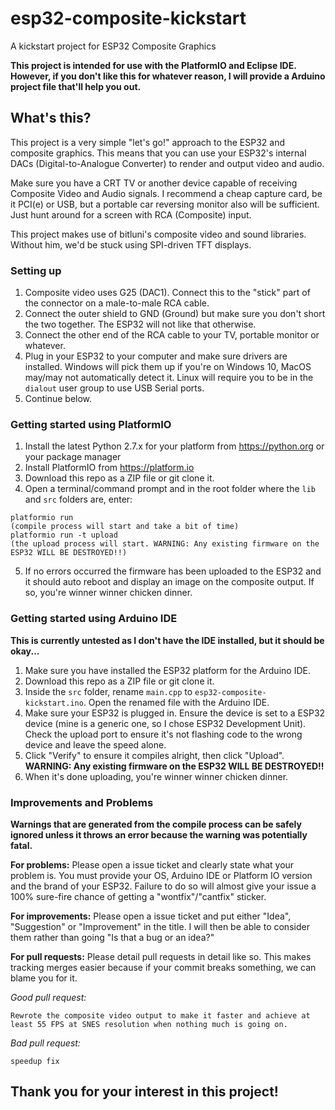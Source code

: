 # esp32-composite-kickstart
A kickstart project for ESP32 Composite Graphics

**This project is intended for use with the PlatformIO and Eclipse IDE.
However, if you don't like this for whatever reason, I will provide a Arduino project file that'll help you out.**
## What's this?
This project is a very simple "let's go!" approach to the ESP32 and composite graphics. This means that you can use your ESP32's internal DACs (Digital-to-Analogue Converter) to render and output video and audio.

Make sure you have a CRT TV or another device capable of receiving Composite Video and Audio signals. I recommend a cheap capture card, be it PCI(e) or USB, but a portable car reversing monitor also will be sufficient. Just hunt around for a screen with RCA (Composite) input.

This project makes use of bitluni's composite video and sound libraries. Without him, we'd be stuck using SPI-driven TFT displays.

### Setting up
1. Composite video uses G25 (DAC1). Connect this to the "stick" part of the connector on a male-to-male RCA cable.
2. Connect the outer shield to GND (Ground) but make sure you don't short the two together. The ESP32 will not like that otherwise.
3. Connect the other end of the RCA cable to your TV, portable monitor or whatever.
4. Plug in your ESP32 to your computer and make sure drivers are installed. Windows will pick them up if you're on Windows 10, MacOS may/may not automatically detect it. Linux will require you to be in the `dialout` user group to use USB Serial ports.
5. Continue below.

### Getting started using PlatformIO
1. Install the latest Python 2.7.x for your platform from https://python.org or your package manager
2. Install PlatformIO from https://platform.io
3. Download this repo as a ZIP file or git clone it.
4. Open a terminal/command prompt and in the root folder where the `lib` and `src` folders are, enter:
```
platformio run
(compile process will start and take a bit of time)
platformio run -t upload
(the upload process will start. WARNING: Any existing firmware on the ESP32 WILL BE DESTROYED!!)
```
5. If no errors occurred the firmware has been uploaded to the ESP32 and it should auto reboot and display an image on the composite output. If so, you're winner winner chicken dinner.

### Getting started using Arduino IDE
**This is currently untested as I don't have the IDE installed, but it should be okay...**
1. Make sure you have installed the ESP32 platform for the Arduino IDE.
2. Download this repo as a ZIP file or git clone it.
3. Inside the `src` folder, rename `main.cpp` to `esp32-composite-kickstart.ino`. Open the renamed file with the Arduino IDE.
4. Make sure your ESP32 is plugged in. Ensure the device is set to a ESP32 device (mine is a generic one, so I chose ESP32 Development Unit). Check the upload port to ensure it's not flashing code to the wrong device and leave the speed alone.
4. Click "Verify" to ensure it compiles alright, then click "Upload". **WARNING: Any existing firmware on the ESP32 WILL BE DESTROYED!!**
5. When it's done uploading, you're winner winner chicken dinner.

### Improvements and Problems
**Warnings that are generated from the compile process can be safely ignored unless it throws an error because the warning was potentially fatal.**

**For problems:** Please open a issue ticket and clearly state what your problem is. You must provide your OS, Arduino IDE or Platform IO version and the brand of your ESP32. Failure to do so will almost give your issue a 100% sure-fire chance of getting a "wontfix"/"cantfix" sticker.

**For improvements:** Please open a issue ticket and put either "Idea", "Suggestion" or "Improvement" in the title. I will then be able to consider them rather than going "Is that a bug or an idea?"

**For pull requests:** Please detail pull requests in detail like so. This makes tracking merges easier because if your commit breaks something, we can blame you for it.

*Good pull request:*
```
Rewrote the composite video output to make it faster and achieve at least 55 FPS at SNES resolution when nothing much is going on.
```
*Bad pull request:*
```
speedup fix
```

## Thank you for your interest in this project!
